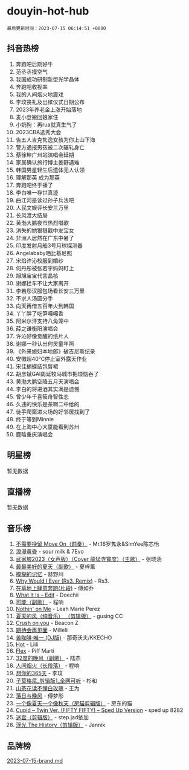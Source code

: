 # douyin-hot-hub

`最后更新时间：2023-07-15 06:14:51 +0800`

## 抖音热榜

1. 奔跑吧后期好牛
1. 范丞丞摸空气
1. 我国成功研制新型光学晶体
1. 奔跑吧收视率
1. 我的人间烟火地震戏
1. 李玟丧礼及出殡仪式日期公布
1. 2023年养老金上涨开始落地
1. 麦小登搬回娘家住
1. 小奶狗：再rua就真生气了
1. 2023CBA选秀大会
1. 告五人吉克隽逸女孩为你上山下海
1. 警方通报男孩被二次碾轧身亡
1. 蔡徐坤广州站演唱会延期
1. 家属确认旅行博主姜野遇难
1. 韩国男星轻生后遗体无人认领
1. 理解那英 成为那英
1. 奔跑吧终于播了
1. 李白唯一存世真迹
1. 曲江河是读过孙子兵法吧
1. 人民文娱评长安三万里
1. 长风渡大结局
1. 黄渤大鹏夜市热烈唱歌
1. 消失的她狠狠戳中友宝女
1. 非洲人居然在广东中暑了
1. 印度发射月船3号月球探测器
1. Angelababy晒比基尼照
1. 宋焰许沁校服到婚纱
1. 何丹彤被张若宇妈妈盯上
1. 旭旭宝宝代言晶核
1. 谢娜拦车不让大家离开
1. 李若彤汉服包场看长安三万里
1. 不求人汤圆分手
1. 向天再借五百年火到韩国
1. 丫丫胖了吃笋嘎嘎香
1. 阿米尔汗支持八角笼中
1. 薛之谦衡阳演唱会
1. 许沁好像觉醒的纸片人
1. 谢娜一秒认出何炅童年照
1. 《外来媳妇本地郎》破吉尼斯纪录
1. 安徽超40℃停止室外露天作业
1. 宋佳蝴蝶结包臀裙
1. 胡彦斌GAI周延牧马城市把烦恼吞了
1. 黄渤大鹏空降五月天演唱会
1. 李白的将进酒其实满是遗憾
1. 曾少年千喜筱舟智性恋
1. 久违的快乐是茶啊二中给的
1. 徒手爬窗进火场的好邻居找到了
1. 终于等到Minnie
1. 在上海中心大厦能看到苏州
1. 鹿晗重庆演唱会

## 明星榜

暂无数据

## 直播榜

暂无数据

## 音乐榜

1. [不需要挽留 Move On（前奏）](https://sf3-cdn-tos.douyinstatic.com/obj/tos-cn-ve-2774/ooCBhgCCkF4nExzQL9WZSUbitfA8IsDkgQIYhe) - Mr.16罗隽永&SimYee陈芯怡
1. [浪漫黄昏](https://sf3-cdn-tos.douyinstatic.com/obj/tos-cn-ve-2774/a2e4e0b8cf8b4cc0a6bfed7cd21bd5a0) - sour milk & 7Evo
1. [武家坡2023（女声版）（Cover 龍猛寺寬度）（主歌）](https://sf6-cdn-tos.douyinstatic.com/obj/tos-cn-ve-2774/oEIACj0tGBoytgZUwEUCP8DAIgnZfwGIfb9xjD) - 张晓涵
1. [最最美好的夏天（副歌）](https://sf3-cdn-tos.douyinstatic.com/obj/tos-cn-ve-2774/o4FMghDLZkPIkCutdrsXlbTHcaZztBfeCp9AFS) - 夏梓薰
1. [模糊的记忆](https://sf6-cdn-tos.douyinstatic.com/obj/tos-cn-ve-2774/ocrRNOQnkB1MNO9eD1sd3CIytBehbIbglZUFAT) - 赫野川
1. [Why Would I Ever (Rs3. Remix)](https://sf6-cdn-tos.douyinstatic.com/obj/tos-cn-ve-2774/oQNX0xZhO8IXeCRjCJQUZzkfQNLi2ItDAzEBgz) - Rs3.
1. [在草地上肆意奔跑(片段)](https://sf6-cdn-tos.douyinstatic.com/obj/tos-cn-ve-2774/8831d494742f45dabdfa8adb8b817259) - 傅如乔
1. [What It Is – Edit](https://sf6-cdn-tos.douyinstatic.com/obj/tos-cn-ve-2774/o0mszhwrI3yCyGWBMAaQUof2lTzIXANSLrBh4L) - Doechii
1. [可能（副歌）](https://sf6-cdn-tos.douyinstatic.com/obj/tos-cn-ve-2774/cde1731888894259b333569393c2fb51) - 程响
1. [Nothin' on Me](https://sf3-cdn-tos.douyinstatic.com/obj/tos-cn-ve-2774/4db3d954346848aaa9ec9709bb1eace1) - Leah Marie Perez
1. [夏天的风（纯音乐） （剪辑版）](https://sf3-cdn-tos.douyinstatic.com/obj/tos-cn-ve-2774/oUzLjBZZFQAoNRmGokEeD5zfQCObp6UeFAnTa6) - gusing CC
1. [Crush on you](https://sf3-cdn-tos.douyinstatic.com/obj/tos-cn-ve-2774/b23c3d5786714e90898fb2a43fb44ff7) - Beacon Z
1. [期待会再见面](https://sf3-cdn-tos.douyinstatic.com/obj/tos-cn-ve-2774/oILtyb5PbgnZnnFogRIDCNBDmAzeQk8BjThRfX) - Millelii
1. [苦咖啡·唯一 (DJ版)](https://sf6-cdn-tos.douyinstatic.com/obj/tos-cn-ve-2774/oohZWXUzNXlh9bzpBgNUfJCQHGILwWgDBaejQt) - 那奇沃夫/KKECHO
1. [Hot](https://sf6-cdn-tos.douyinstatic.com/obj/tos-cn-ve-2774/a63be641febf4335a8996c8a877dee1c) - Liili
1. [Flex](https://sf6-cdn-tos.douyinstatic.com/obj/tos-cn-ve-2774/fdd81ae057724bbe9f599a36af513da8) - Piff Marti
1. [32度的晚风（副歌）](https://sf6-cdn-tos.douyinstatic.com/obj/tos-cn-ve-2774/o8mEd4CARee2Lv5ReRW2KyIyZ9Q1YojfPZyXHA) - 陆杰
1. [人间烟火（长段落）](https://sf3-cdn-tos.douyinstatic.com/obj/tos-cn-ve-2774/eeb7f9f284d74db097f8341ace44bfa2) - 程响
1. [想你的365天](https://sf6-cdn-tos.douyinstatic.com/obj/tos-cn-ve-2774/f9f7574abe01480a95d11e74817984b4) - 李玟
1. [子莫格尼_剪辑版1_全网可听](https://sf6-cdn-tos.douyinstatic.com/obj/tos-cn-ve-2774/okgjBiZZDqmeFfACngDQ48okZJ9knBMDtbwo8Q) - 杉和
1. [山茶花读不懂白玫瑰](https://sf6-cdn-tos.douyinstatic.com/obj/tos-cn-ve-2774/osfn8B7DktrRHEPJgPCfDbw7QDQEkwC16BxZg9) - 王为
1. [落日与晚风](https://sf6-cdn-tos.douyinstatic.com/obj/tos-cn-ve-2774/oIGWNBzwrUqAmfsCxckzkGhWQIaAAUgU19HChy) - 傅梦彤
1. [一个像夏天一个像秋天（房猫剪辑版）](https://sf3-cdn-tos.douyinstatic.com/obj/tos-cn-ve-2774/a5a649d88ef0437b918efc8be7005a59) - 房东的猫
1. [Cupid – Twin Ver. (FIFTY FIFTY) – Sped Up Version](https://sf3-cdn-tos.douyinstatic.com/obj/tos-cn-ve-2774/oMonQQ6t8nCfUnw44y8XBZkJytCgEBtWYebB2D) - sped up 8282
1. [迷宫（剪辑版）](https://sf6-cdn-tos.douyinstatic.com/obj/tos-cn-ve-2774/oUkKabRnnDiI8GjaQrDHYQh0VCgQB0AA4ezefF) - step.jad依加
1. [浮光 The History（剪辑版）](https://sf6-cdn-tos.douyinstatic.com/obj/tos-cn-ve-2774/oIkABGgUD0nCgDneOBBKSj79UBoAZtQjIi3fbl) - Jannik

## 品牌榜

[2023-07-15-brand.md](2023-07-15-brand.md)
